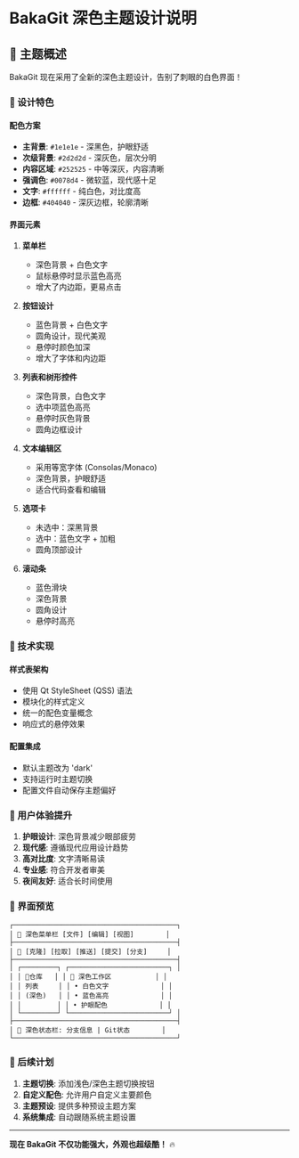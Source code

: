 # BakaGit 深色主题设计说明

## 🎨 主题概述

BakaGit 现在采用了全新的深色主题设计，告别了刺眼的白色界面！

### 🌟 设计特色

#### 配色方案
- **主背景**: `#1e1e1e` - 深黑色，护眼舒适
- **次级背景**: `#2d2d2d` - 深灰色，层次分明
- **内容区域**: `#252525` - 中等深灰，内容清晰
- **强调色**: `#0078d4` - 微软蓝，现代感十足
- **文字**: `#ffffff` - 纯白色，对比度高
- **边框**: `#404040` - 深灰边框，轮廓清晰

#### 界面元素

1. **菜单栏**
   - 深色背景 + 白色文字
   - 鼠标悬停时显示蓝色高亮
   - 增大了内边距，更易点击

2. **按钮设计** 
   - 蓝色背景 + 白色文字
   - 圆角设计，现代美观
   - 悬停时颜色加深
   - 增大了字体和内边距

3. **列表和树形控件**
   - 深色背景，白色文字
   - 选中项蓝色高亮
   - 悬停时灰色背景
   - 圆角边框设计

4. **文本编辑区**
   - 采用等宽字体 (Consolas/Monaco)
   - 深色背景，护眼舒适
   - 适合代码查看和编辑

5. **选项卡**
   - 未选中：深黑背景
   - 选中：蓝色文字 + 加粗
   - 圆角顶部设计

6. **滚动条**
   - 蓝色滑块
   - 深色背景
   - 圆角设计
   - 悬停时高亮

### 🔧 技术实现

#### 样式表架构
- 使用 Qt StyleSheet (QSS) 语法
- 模块化的样式定义
- 统一的配色变量概念
- 响应式的悬停效果

#### 配置集成
- 默认主题改为 'dark'
- 支持运行时主题切换
- 配置文件自动保存主题偏好

### 🎯 用户体验提升

1. **护眼设计**: 深色背景减少眼部疲劳
2. **现代感**: 遵循现代应用设计趋势
3. **高对比度**: 文字清晰易读
4. **专业感**: 符合开发者审美
5. **夜间友好**: 适合长时间使用

### 📱 界面预览

```
┌─────────────────────────────────────────┐
│ 🌙 深色菜单栏 [文件] [编辑] [视图]        │ 
├─────────────────────────────────────────┤
│ 🔵 [克隆] [拉取] [推送] [提交] [分支]     │
├─────────────────────────────────────────┤
│ ┌─────────┐ ┌─────────────────────────┐ │
│ │ 📁仓库   │ │ 🌙 深色工作区           │ │
│ │ 列表     │ │ • 白色文字             │ │
│ │ (深色)   │ │ • 蓝色高亮             │ │
│ │         │ │ • 护眼配色             │ │
│ └─────────┘ └─────────────────────────┘ │
├─────────────────────────────────────────┤
│ 🌙 深色状态栏: 分支信息 | Git状态        │
└─────────────────────────────────────────┘
```

### 🚀 后续计划

1. **主题切换**: 添加浅色/深色主题切换按钮
2. **自定义配色**: 允许用户自定义主要颜色
3. **主题预设**: 提供多种预设主题方案
4. **系统集成**: 自动跟随系统主题设置

---

**现在 BakaGit 不仅功能强大，外观也超级酷！** 🔥
